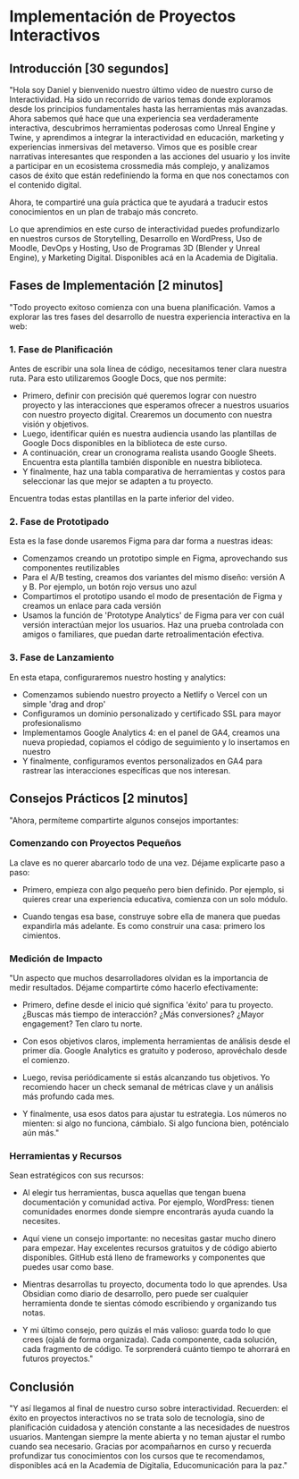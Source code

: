 # Implementación de Proyectos Interactivos

## Introducción [30 segundos]

"Hola soy Daniel y bienvenido nuestro último video de nuestro curso de Interactividad. Ha sido un recorrido de varios temas donde exploramos desde los principios fundamentales hasta las herramientas más avanzadas. Ahora sabemos qué hace que una experiencia sea verdaderamente interactiva, descubrimos herramientas poderosas como Unreal Engine y Twine, y aprendimos a integrar la interactividad en educación, marketing y experiencias inmersivas del metaverso. Vimos que es posible crear narrativas interesantes que responden a las acciones del usuario y los invite a participar en un ecosistema crossmedia más complejo, y analizamos casos de éxito que están redefiniendo la forma en que nos conectamos con el contenido digital.

Ahora, te compartiré una guía práctica que te ayudará a traducir estos conocimientos en un plan de trabajo más concreto.

Lo que aprendimios en este curso de interactividad puedes profundizarlo en nuestros cursos de Storytelling, Desarrollo en WordPress, Uso de Moodle, DevOps y Hosting, Uso de Programas 3D (Blender y Unreal Engine), y Marketing Digital. Disponibles acá en la Academia de Digitalia.

## Fases de Implementación [2 minutos]

"Todo proyecto exitoso comienza con una buena planificación. Vamos a explorar las tres fases del desarrollo de nuestra experiencia interactiva en la web:

### 1. Fase de Planificación
Antes de escribir una sola línea de código, necesitamos tener clara nuestra ruta. Para esto utilizaremos Google Docs, que nos permite:
- Primero, definir con precisión qué queremos lograr con nuestro proyecto y las interacciones que esperamos ofrecer a nuestros usuarios con nuestro proyecto digital. Crearemos un documento con nuestra visión y objetivos.
- Luego, identificar quién es nuestra audiencia usando las plantillas de Google Docs disponibles en la biblioteca de este curso.
- A continuación, crear un cronograma realista usando Google Sheets. Encuentra esta plantilla también disponible en nuestra biblioteca.
- Y finalmente, haz una tabla comparativa de herramientas y costos para seleccionar las que mejor se adapten a tu proyecto.

Encuentra todas estas plantillas en la parte inferior del video.

### 2. Fase de Prototipado
Esta es la fase donde usaremos Figma para dar forma a nuestras ideas:
- Comenzamos creando un prototipo simple en Figma, aprovechando sus componentes reutilizables
- Para el A/B testing, creamos dos variantes del mismo diseño: versión A y B. Por ejemplo, un botón rojo versus uno azul
- Compartimos el prototipo usando el modo de presentación de Figma y creamos un enlace para cada versión
- Usamos la función de 'Prototype Analytics' de Figma para ver con cuál versión interactúan mejor los usuarios. Haz una prueba controlada con amigos o familiares, que puedan darte retroalimentación efectiva.

### 3. Fase de Lanzamiento
En esta etapa, configuraremos nuestro hosting y analytics:
- Comenzamos subiendo nuestro proyecto a Netlify o Vercel con un simple 'drag and drop'
- Configuramos un dominio personalizado y certificado SSL para mayor profesionalismo
- Implementamos Google Analytics 4: en el panel de GA4, creamos una nueva propiedad, copiamos el código de seguimiento y lo insertamos en nuestro <head>
- Y finalmente, configuramos eventos personalizados en GA4 para rastrear las interacciones específicas que nos interesan.

## Consejos Prácticos [2 minutos]

"Ahora, permíteme compartirte algunos consejos importantes:

### Comenzando con Proyectos Pequeños
La clave es no querer abarcarlo todo de una vez. Déjame explicarte paso a paso:

- Primero, empieza con algo pequeño pero bien definido. Por ejemplo, si quieres crear una experiencia educativa, comienza con un solo módulo.

- Cuando tengas esa base, construye sobre ella de manera que puedas expandirla más adelante. Es como construir una casa: primero los cimientos.

### Medición de Impacto
"Un aspecto que muchos desarrolladores olvidan es la importancia de medir resultados. Déjame compartirte cómo hacerlo efectivamente:

- Primero, define desde el inicio qué significa 'éxito' para tu proyecto. ¿Buscas más tiempo de interacción? ¿Más conversiones? ¿Mayor engagement? Ten claro tu norte.

- Con esos objetivos claros, implementa herramientas de análisis desde el primer día. Google Analytics es gratuito y poderoso, aprovéchalo desde el comienzo.

- Luego, revisa periódicamente si estás alcanzando tus objetivos. Yo recomiendo hacer un check semanal de métricas clave y un análisis más profundo cada mes.

- Y finalmente, usa esos datos para ajustar tu estrategia. Los números no mienten: si algo no funciona, cámbialo. Si algo funciona bien, poténcialo aún más."

### Herramientas y Recursos
Sean estratégicos con sus recursos:

- Al elegir tus herramientas, busca aquellas que tengan buena documentación y comunidad activa. Por ejemplo, WordPress: tienen comunidades enormes donde siempre encontrarás ayuda cuando la necesites.

- Aquí viene un consejo importante: no necesitas gastar mucho dinero para empezar. Hay excelentes recursos gratuitos y de código abierto disponibles. GitHub está lleno de frameworks y componentes que puedes usar como base.

- Mientras desarrollas tu proyecto, documenta todo lo que aprendes. Usa Obsidian como diario de desarrollo, pero puede ser cualquier herramienta donde te sientas cómodo escribiendo y organizando tus notas.

- Y mi último consejo, pero quizás el más valioso: guarda todo lo que crees (ojalá de forma organizada). Cada componente, cada solución, cada fragmento de código. Te sorprenderá cuánto tiempo te ahorrará en futuros proyectos."

## Conclusión

"Y así llegamos al final de nuestro curso sobre interactividad. Recuerden: el éxito en proyectos interactivos no se trata solo de tecnología, sino de planificación cuidadosa y atención constante a las necesidades de nuestros usuarios. Mantengan siempre la mente abierta y no teman ajustar el rumbo cuando sea necesario. Gracias por acompañarnos en curso y recuerda profundizar tus conocimientos con los cursos que te recomendamos, disponibles acá en la Academia de Digitalia, Educomunicación para la paz."